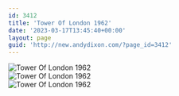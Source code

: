 ```yaml
---
id: 3412
title: 'Tower Of London 1962'
date: '2023-03-17T13:45:40+00:00'
layout: page
guid: 'http://new.andydixon.com/?page_id=3412'
---
```


![Tower Of London 1962](https://i0.wp.com/assets.g8x2.ldn.idrivee2-23.com/posters/Tower%20Of%20London%201962%2001.jpg?w=1200&ssl=1 "Tower Of London 1962")  
![Tower Of London 1962](https://i0.wp.com/assets.g8x2.ldn.idrivee2-23.com/posters/Tower%20Of%20London%201962%2002.jpg?w=1200&ssl=1 "Tower Of London 1962")  
![Tower Of London 1962](https://i0.wp.com/assets.g8x2.ldn.idrivee2-23.com/posters/Tower%20Of%20London%201962%2003.jpg?w=1200&ssl=1 "Tower Of London 1962")